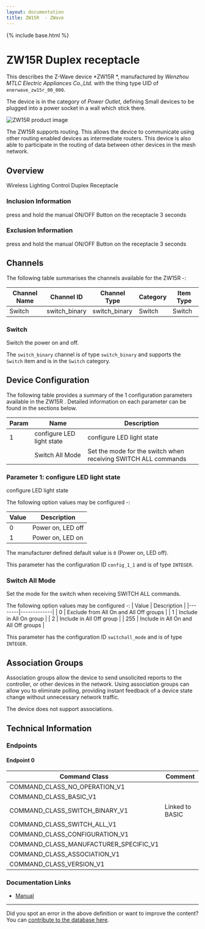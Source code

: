 ```yaml
---
layout: documentation
title: ZW15R  - ZWave
---
```


{% include base.html %}

# ZW15R Duplex receptacle
This describes the Z-Wave device *ZW15R *, manufactured by *Wenzhou MTLC Electric Appliances Co.,Ltd.* with the thing type UID of ```enerwave_zw15r_00_000```.

The device is in the category of *Power Outlet*, defining Small devices to be plugged into a power socket in a wall which stick there.

![ZW15R  product image](https://www.cd-jackson.com/zwave_device_uploads/578/578_default.png)


The ZW15R  supports routing. This allows the device to communicate using other routing enabled devices as intermediate routers.  This device is also able to participate in the routing of data between other devices in the mesh network.

## Overview

Wireless Lighting Control Duplex Receptacle

### Inclusion Information

press and hold the manual ON/OFF Button on the receptacle 3 seconds

### Exclusion Information

press and hold the manual ON/OFF Button on the receptacle 3 seconds

## Channels

The following table summarises the channels available for the ZW15R  -:

| Channel Name | Channel ID | Channel Type | Category | Item Type |
|--------------|------------|--------------|----------|-----------|
| Switch | switch_binary | switch_binary | Switch | Switch | 

### Switch
Switch the power on and off.

The ```switch_binary``` channel is of type ```switch_binary``` and supports the ```Switch``` item and is in the ```Switch``` category.



## Device Configuration

The following table provides a summary of the 1 configuration parameters available in the ZW15R .
Detailed information on each parameter can be found in the sections below.

| Param | Name  | Description |
|-------|-------|-------------|
| 1 | configure LED light state | configure LED light state |
|  | Switch All Mode | Set the mode for the switch when receiving SWITCH ALL commands |

### Parameter 1: configure LED light state

configure LED light state

The following option values may be configured -:

| Value  | Description |
|--------|-------------|
| 0 | Power on, LED off |
| 1 | Power on, LED on |

The manufacturer defined default value is ```0``` (Power on, LED off).

This parameter has the configuration ID ```config_1_1``` and is of type ```INTEGER```.

### Switch All Mode

Set the mode for the switch when receiving SWITCH ALL commands.

The following option values may be configured -:
| Value  | Description |
|--------|-------------|
| 0 | Exclude from All On and All Off groups |
| 1 | Include in All On group |
| 2 | Include in All Off group |
| 255 | Include in All On and All Off groups |

This parameter has the configuration ID ```switchall_mode``` and is of type ```INTEGER```.


## Association Groups

Association groups allow the device to send unsolicited reports to the controller, or other devices in the network. Using association groups can allow you to eliminate polling, providing instant feedback of a device state change without unnecessary network traffic.

The device does not support associations.
## Technical Information

### Endpoints

#### Endpoint 0

| Command Class | Comment |
|---------------|---------|
| COMMAND_CLASS_NO_OPERATION_V1| |
| COMMAND_CLASS_BASIC_V1| |
| COMMAND_CLASS_SWITCH_BINARY_V1| Linked to BASIC|
| COMMAND_CLASS_SWITCH_ALL_V1| |
| COMMAND_CLASS_CONFIGURATION_V1| |
| COMMAND_CLASS_MANUFACTURER_SPECIFIC_V1| |
| COMMAND_CLASS_ASSOCIATION_V1| |
| COMMAND_CLASS_VERSION_V1| |

### Documentation Links

* [Manual](https://www.cd-jackson.com/zwave_device_uploads/578/ZW15R-N-0209160046-02.pdf)

---

Did you spot an error in the above definition or want to improve the content?
You can [contribute to the database here](http://www.cd-jackson.com/index.php/zwave/zwave-device-database/zwave-device-list/devicesummary/578).
